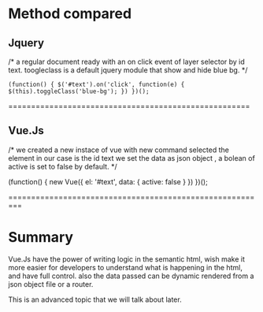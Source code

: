 # Method compared

## Jquery 

/*
a regular document ready with an on click event of layer selector by id text.
toogleclass is a default jquery module that show and hide blue bg.
*/

`(function() {
    $('#text').on('click', function(e) {
        $(this).toggleClass('blue-bg');
    })
})();`


=====================================================


## Vue.Js

/* we created a new instace of vue with new command
selected the element in our case is the id text
we set the data as json object , a bolean of active is set to false by default.
*/

(function() {
    new Vue({
        el: '#text',
        data: {
            active: false
        }
    })
})();

=========================================================


# Summary

Vue.Js have the power of writing logic in the semantic html, wish make it more easier for developers to understand
what is happening in the html, and have full control.
also the data passed can be dynamic rendered from a json object file or a router.

This is an advanced topic that we will talk about later.